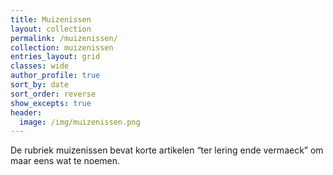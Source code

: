 ```yaml
---
title: Muizenissen
layout: collection
permalink: /muizenissen/
collection: muizenissen
entries_layout: grid
classes: wide
author_profile: true
sort_by: date
sort_order: reverse
show_excepts: true
header:
  image: /img/muizenissen.png
---
```


De rubriek muizenissen bevat korte artikelen “ter lering ende vermaeck” om maar eens wat te noemen.
